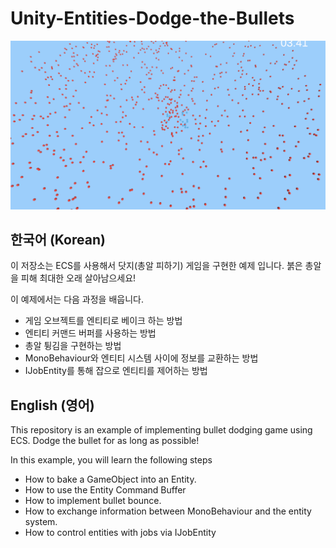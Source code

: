 # Unity-Entities-Dodge-the-Bullets

![thumbnail](./thumbnail.png)

## 한국어 (Korean)
이 저장소는 ECS를 사용해서 닷지(총알 피하기) 게임을 구현한 예제 입니다.
붉은 총알을 피해 최대한 오래 살아남으세요!

이 예제에서는 다음 과정을 배웁니다.

* 게임 오브젝트를 엔티티로 베이크 하는 방법
* 엔티티 커맨드 버퍼를 사용하는 방법
* 총알 튕김을 구현하는 방법
* MonoBehaviour와 엔티티 시스템 사이에 정보를 교환하는 방법
* IJobEntity를 통해 잡으로 엔티티를 제어하는 방법

## English (영어)
This repository is an example of implementing bullet dodging game using ECS.
Dodge the bullet for as long as possible!

In this example, you will learn the following steps

* How to bake a GameObject into an Entity.
* How to use the Entity Command Buffer
* How to implement bullet bounce.
* How to exchange information between MonoBehaviour and the entity system.
* How to control entities with jobs via IJobEntity